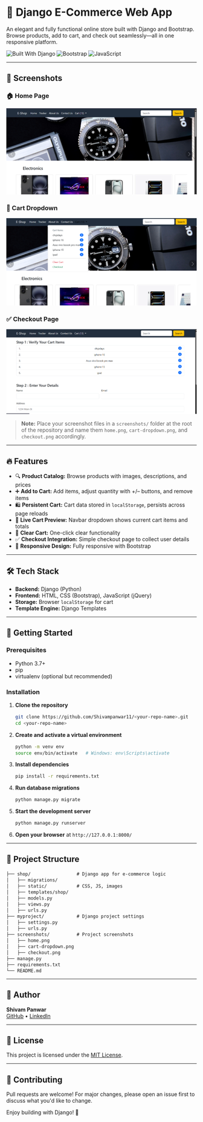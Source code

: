 # 🛒 Django E-Commerce Web App

An elegant and fully functional online store built with Django and Bootstrap. Browse products, add to cart, and check out seamlessly—all in one responsive platform.

![Built With Django](https://img.shields.io/badge/Built%20With-Django-092E20?style=for-the-badge&logo=django&logoColor=white) ![Bootstrap](https://img.shields.io/badge/Frontend-Bootstrap-563D7C?style=for-the-badge&logo=bootstrap&logoColor=white) ![JavaScript](https://img.shields.io/badge/Interactive-JavaScript-F7DF1E?style=for-the-badge&logo=javascript&logoColor=black)

---

## 📸 Screenshots

### 🏠 Home Page
![Home Page](screenshots/home.png)

### 🛒 Cart Dropdown
![Cart Dropdown](screenshots/cart-dropdown.png)

### ✅ Checkout Page
![Checkout Page](screenshots/checkout.png)

> **Note:** Place your screenshot files in a `screenshots/` folder at the root of the repository and name them `home.png`, `cart-dropdown.png`, and `checkout.png` accordingly.

---

## 🔥 Features

- 🔍 **Product Catalog:** Browse products with images, descriptions, and prices
- ➕ **Add to Cart:** Add items, adjust quantity with +/– buttons, and remove items
- 🛍️ **Persistent Cart:** Cart data stored in `localStorage`, persists across page reloads
- 🧮 **Live Cart Preview:** Navbar dropdown shows current cart items and totals
- 🧼 **Clear Cart:** One-click clear functionality
- ✅ **Checkout Integration:** Simple checkout page to collect user details
- 📱 **Responsive Design:** Fully responsive with Bootstrap

---

## 🛠️ Tech Stack

- **Backend:** Django (Python)
- **Frontend:** HTML, CSS (Bootstrap), JavaScript (jQuery)
- **Storage:** Browser `localStorage` for cart
- **Template Engine:** Django Templates

---

## 🚀 Getting Started

### Prerequisites

- Python 3.7+
- pip
- virtualenv (optional but recommended)

### Installation

1. **Clone the repository**
   ```bash
   git clone https://github.com/Shivampanwar11/<your-repo-name>.git
   cd <your-repo-name>
   ```

2. **Create and activate a virtual environment**
   ```bash
   python -m venv env
   source env/bin/activate   # Windows: env\Scripts\activate
   ```

3. **Install dependencies**
   ```bash
   pip install -r requirements.txt
   ```

4. **Run database migrations**
   ```bash
   python manage.py migrate
   ```

5. **Start the development server**
   ```bash
   python manage.py runserver
   ```

6. **Open your browser** at `http://127.0.0.1:8000/`

---

## 📁 Project Structure

```
├── shop/                 # Django app for e-commerce logic
│   ├── migrations/
│   ├── static/           # CSS, JS, images
│   ├── templates/shop/
│   ├── models.py
│   ├── views.py
│   ├── urls.py
├── myproject/            # Django project settings
│   ├── settings.py
│   ├── urls.py
├── screenshots/          # Project screenshots
│   ├── home.png
│   ├── cart-dropdown.png
│   ├── checkout.png
├── manage.py
├── requirements.txt
└── README.md
```

---

## 👤 Author

**Shivam Panwar**  
[GitHub](https://github.com/Shivampanwar11) • [LinkedIn](https://www.linkedin.com/in/shivam-panwar-0021922b8/)

---

## 📌 License

This project is licensed under the [MIT License](LICENSE).

---

## 🤝 Contributing

Pull requests are welcome! For major changes, please open an issue first to discuss what you'd like to change.

Enjoy building with Django! 🎉

